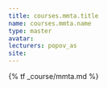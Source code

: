 ```yaml
---
title: courses.mmta.title
name: courses.mmta.name
type: master
avatar:
lecturers: popov_as
site: 
---
```


{% tf _course/mmta.md %}